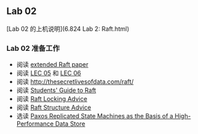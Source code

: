## Lab 02

[Lab 02 的上机说明](6.824 Lab 2: Raft.html)

### Lab 02 准备工作

- 阅读 [extended Raft paper](raft-extended.pdf)
- 阅读 [LEC 05](../LEC05/README.md) 和 [LEC 06](../LEC06/README.md)
- 阅读 <http://thesecretlivesofdata.com/raft/>
- 阅读 [Students' Guide to Raft](https://thesquareplanet.com/blog/students-guide-to-raft/)
- 阅读 [Raft Locking Advice](raft-locking.txt)
- 阅读 [Raft Structure Advice](raft-structure.txt)
- 选读 [Paxos Replicated State Machines as the Basis of a High-Performance Data Store](Bolosky.pdf)
